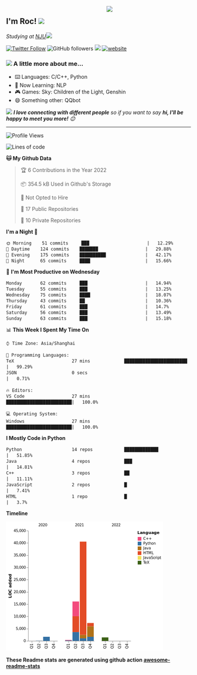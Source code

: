 <img align='right' src="https://media.giphy.com/media/M9gbBd9nbDrOTu1Mqx/giphy.gif" width="230">
<h2>I'm Roc! <img src="https://media.giphy.com/media/12oufCB0MyZ1Go/giphy.gif" width="50"></h2>
<p><em>Studying at <a href="http://www.nju.edu.cn">NJU</a><img src="https://media.giphy.com/media/WUlplcMpOCEmTGBtBW/giphy.gif" width="50"> 
</em></p>

[![Twitter Follow](https://img.shields.io/twitter/follow/Roc78862980?label=Follow)](https://twitter.com/intent/follow?screen_name=Roc78862980)
![GitHub followers](https://img.shields.io/github/followers/roc136?label=Follow&style=social)
![](https://visitor-badge.glitch.me/badge?page_id=Roc136.Roc136)
[![website](https://img.shields.io/badge/Website-46a2f1.svg?&style=flat-square&logo=Google-Chrome&logoColor=white&link=https://blog.roc136.top)](https://blog.roc136.top)
<!-- ![Waka Readme](https://github.com/anmol098/anmol098/workflows/Waka%20Readme/badge.svg) -->
<!-- [![Linkedin: anmol](https://img.shields.io/badge/-anmol-blue?style=flat-square&logo=Linkedin&logoColor=white&link=https://www.linkedin.com/in/anmol-p-singh/)](https://www.linkedin.com/in/anmol-p-singh/) -->

### <img src="https://media.giphy.com/media/VgCDAzcKvsR6OM0uWg/giphy.gif" width="50"> A little more about me...  

- ⌨️ Languages: C/C++, Python
- 🌱 Now Learning: NLP
- 🎮 Games: Sky: Children of the Light, Genshin
- 😄 Something other: QQbot

<img src="https://media.giphy.com/media/LnQjpWaON8nhr21vNW/giphy.gif" width="60"> <em><b>I love connecting with different people</b> so if you want to say <b>hi, I'll be happy to meet you more!</b> 😊</em>

---
<!--START_SECTION:waka-->
![Profile Views](http://img.shields.io/badge/Profile%20Views-16-blue)

![Lines of code](https://img.shields.io/badge/From%20Hello%20World%20I%27ve%20Written-67408%20lines%20of%20code-blue)

**🐱 My Github Data** 

> 🏆 6 Contributions in the Year 2022
 > 
> 📦 354.5 kB Used in Github's Storage 
 > 
> 🚫 Not Opted to Hire
 > 
> 📜 17 Public Repositories 
 > 
> 🔑 10 Private Repositories  
 > 
**I'm a Night 🦉** 

```text
🌞 Morning    51 commits     ███                      |   12.29% 
🌆 Daytime    124 commits    ███████                  |   29.88% 
🌃 Evening    175 commits    ██████████               |   42.17% 
🌙 Night      65 commits     ████                     |   15.66%

```
📅 **I'm Most Productive on Wednesday** 

```text
Monday       62 commits     ███                      |   14.94% 
Tuesday      55 commits     ███                      |   13.25% 
Wednesday    75 commits     ████                     |   18.07% 
Thursday     43 commits     ██                       |   10.36% 
Friday       61 commits     ███                      |   14.7% 
Saturday     56 commits     ███                      |   13.49% 
Sunday       63 commits     ███                      |   15.18%

```


📊 **This Week I Spent My Time On** 

```text
⌚︎ Time Zone: Asia/Shanghai

💬 Programming Languages: 
TeX                      27 mins             ████████████████████████ |   99.29% 
JSON                     0 secs                                       |   0.71%

🔥 Editors: 
VS Code                  27 mins             █████████████████████████|   100.0%

💻 Operating System: 
Windows                  27 mins             █████████████████████████|   100.0%

```

**I Mostly Code in Python** 

```text
Python                   14 repos            █████████████            |   51.85% 
Java                     4 repos             ███                      |   14.81% 
C++                      3 repos             ██                       |   11.11% 
JavaScript               2 repos             █                        |   7.41% 
HTML                     1 repo              █                        |   3.7%

```


**Timeline**

![Chart not found](https://raw.githubusercontent.com/Roc136/Roc136/master/charts/bar_graph.png) 


<!--END_SECTION:waka-->

**These Readme stats are generated using github action [awesome-readme-stats](https://github.com/Roc136/waka-readme-stats)**

